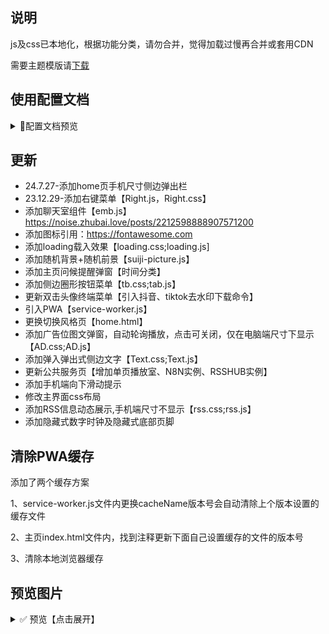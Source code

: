 ## 说明

js及css已本地化，根据功能分类，请勿合并，觉得加载过慢再合并或套用CDN

需要主题模版请[下载](https://github.com/rcy1314/noisework/releases)

## 使用配置文档

  

<details>
<summary>🚀配置文档预览</summary>
访问：https://docs.noisework.cn



![1722256547263](https://jsd.cdn.noisework.cn/gh/rcy1314/tuchuang@main/uPic/1722256547263.png)

</details>



## 更新

- 24.7.27-添加home页手机尺寸侧边弹出栏
- 23.12.29-添加右键菜单【Right.js，Right.css】
- 添加聊天室组件【emb.js】https://noise.zhubai.love/posts/2212598888907571200
- 添加图标引用：https://fontawesome.com
- 添加loading载入效果【loading.css;loading.js]
- 添加随机背景+随机前景【suiji-picture.js】
- 添加主页问候提醒弹窗【时间分类】
- 添加侧边圈形按钮菜单【tb.css;tab.js】
- 更新双击头像终端菜单【引入抖音、tiktok去水印下载命令】
- 引入PWA【service-worker.js】
- 更换切换风格页【home.html】
- 添加广告位图文弹窗，自动轮询播放，点击可关闭，仅在电脑端尺寸下显示【AD.css;AD.js】
- 添加弹入弹出式侧边文字【Text.css;Text.js】
- 更新公共服务页【增加单页播放室、N8N实例、RSSHUB实例】
- 添加手机端向下滑动提示
- 修改主界面css布局
- 添加RSS信息动态展示,手机端尺寸不显示【rss.css;rss.js】
- 添加隐藏式数字时钟及隐藏式底部页脚

## 清除PWA缓存

添加了两个缓存方案

1、service-worker.js文件内更换cacheName版本号会自动清除上个版本设置的缓存文件

2、主页index.html文件内，找到注释<!-- 添加版本号-每次更新要改版本号才会刷新缓存 -->更新下面自己设置缓存的文件的版本号

3、清除本地浏览器缓存

## 预览图片

<details>
<summary>✅ 预览【点击展开】</summary>


![233](https://jsd.cdn.noisework.cn/gh/rcy1314/tuchuang@main/uPic/233.png)

### 首页

![home-1](https://jsd.cdn.noisework.cn/gh/rcy1314/tuchuang@main/uPic/home-1.png)

### home页



![home-3](https://jsd.cdn.noisework.cn/gh/rcy1314/tuchuang@main/uPic/home-3.png)

![home-2](https://jsd.cdn.noisework.cn/gh/rcy1314/tuchuang@main/uPic/home-2.png)

